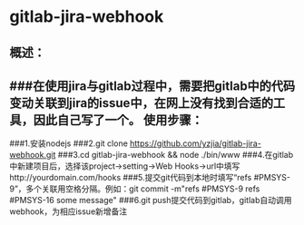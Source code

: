 gitlab-jira-webhook
===================
概述：
-----------------------------------  
###在使用jira与gitlab过程中，需要把gitlab中的代码变动关联到jira的issue中，在网上没有找到合适的工具，因此自己写了一个。
使用步骤：
-----------------------------------  
###1.安装nodejs
###2.git clone https://github.com/yzjia/gitlab-jira-webhook.git
###3.cd gitlab-jira-webhook && node ./bin/www
###4.在gitlab中新建项目后，选择该project->setting->Web Hooks->url中填写http://yourdomain.com/hooks
###5.提交git代码到本地时填写“refs #PMSYS-9”，多个关联用空格分隔。例如：git commit -m"refs #PMSYS-9 refs #PMSYS-16 some message"
###6.git push提交代码到gitlab，gitlab自动调用webhook，为相应issue新增备注
